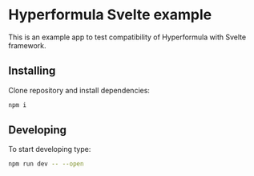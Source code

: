 # Hyperformula Svelte example

This is an example app to test compatibility of Hyperformula with Svelte framework.

## Installing

Clone repository and install dependencies:

```bash
npm i
```

## Developing

To start developing type:

```bash
npm run dev -- --open
```

